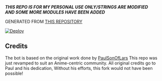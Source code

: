 

***THIS REPO IS FOR MY PERSONAL USE ONLY/STRINGS ARE MODIFIED AND SOME MORE MODULES HAVE BEEN ADDED***


 
GENERATED FROM [THIS REPOSITORY](https://github.com/AnimeKaizoku/SaitamaRobot)



[![Deploy](https://telegra.ph/file/76a2bd8715f3e19fc972d.jpg)](https://heroku.com/deploy?template=https://github.com/HellBringerReal/HellYeah.git)





## Credits
The bot is based on the original work done by [PaulSonOfLars](https://github.com/PaulSonOfLars)
This repo was just revamped to suit an Anime-centric community. All original credits go to Paul and his dedication, Without his efforts, this fork would not have been possible!
